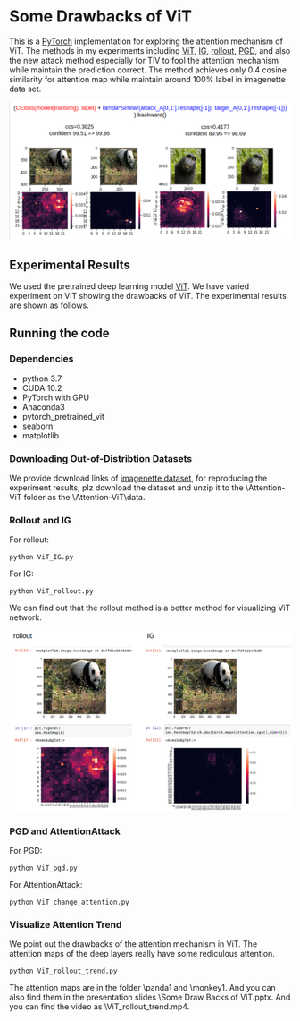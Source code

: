 # Some Drawbacks of ViT

This is a [PyTorch](http://pytorch.org) implementation for exploring the attention mechanism of ViT. The methods in my experiments including [ViT](https://arxiv.org/abs/1703.01365), [IG](https://arxiv.org/abs/1703.01365), [rollout](https://arxiv.org/abs/2005.00928), [PGD](https://arxiv.org/abs/1706.06083), and also the new attack method especially for TiV to fool the attention mechanism while maintain the prediction correct. The method achieves only 0.4 cosine similarity for attention map while maintain around 100% label in imagenette data set.
<p align="center">
<img src="./figs/AttentionAttack.png" width="750">
</p>

## Experimental Results

We used the pretrained deep learning model [ViT](https://github.com/lukemelas/PyTorch-Pretrained-ViT). We have varied experiment on ViT showing the drawbacks of ViT. The experimental results are shown as follows.

## Running the code

### Dependencies
* python 3.7
* CUDA 10.2
* PyTorch with GPU
* Anaconda3
* pytorch_pretrained_vit
* seaborn
* matplotlib

### Downloading  Out-of-Distribtion Datasets
We provide download links of [imagenette dataset](https://drive.google.com/drive/folders/16M-bAHSa7Z5NJp4mTKRxnKmE4IjcloTY?usp=sharing), for reproducing the experiment results, plz download the dataset and unzip it to the \Attention-ViT folder as the \Attention-ViT\data.



### Rollout and IG

For rollout:
```
python ViT_IG.py
```
For IG:
```
python ViT_rollout.py
```
We can find out that the rollout method is a better method for visualizing ViT network.
<p align="center">
<img src="./figs/rollout0IG.png" width="600">
</p>

### PGD and AttentionAttack
For PGD:
```
python ViT_pgd.py
```
For AttentionAttack:
```
python ViT_change_attention.py
```
### Visualize Attention Trend
We point out the drawbacks of the attention mechanism in ViT. The attention maps of the deep layers really have some rediculous attention.
```
python ViT_rollout_trend.py
```
The attention maps are in the folder \panda1 and \monkey1. And you can also find them in the presentation slides \Some Draw Backs of ViT.pptx.
And you can find the video as \ViT_rollout_trend.mp4.

